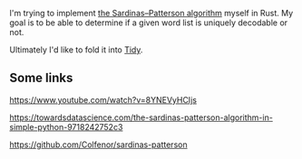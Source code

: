 I'm trying to implement [the Sardinas–Patterson algorithm](https://en.wikipedia.org/wiki/Sardinas%E2%80%93Patterson_algorithm) myself in Rust. My goal is to be able to determine if a given word list is uniquely decodable or not. 

Ultimately I'd like to fold it into [Tidy](https://github.com/sts10/tidy). 

## Some links

https://www.youtube.com/watch?v=8YNEVyHCIjs

https://towardsdatascience.com/the-sardinas-patterson-algorithm-in-simple-python-9718242752c3

https://github.com/Colfenor/sardinas-patterson
